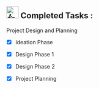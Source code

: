  <h2> <picture>
  <source srcset="https://fonts.gstatic.com/s/e/notoemoji/latest/1f44d_1f3fd/512.webp" type="image/webp">
  <img src="https://fonts.gstatic.com/s/e/notoemoji/latest/1f44d_1f3fd/512.gif" alt="👍" width="32" height="32">
</picture> Completed Tasks : </h2>
 Project Design and Planning
  
- [x] Ideation Phase<br>
- [x] Design Phase 1 <br>
- [x] Design Phase 2 <br>
- [x] Project Planning <br>

